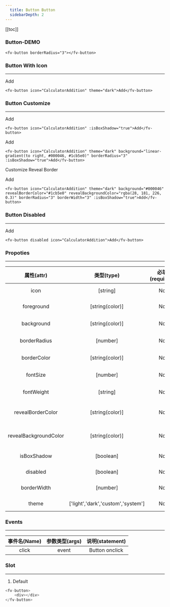 ```yaml
---
  title: Button Button
  sidebarDepth: 2
---
```

  
[[toc]]

### Button-DEMO


<ClientOnly>


<fv-button borderRadius="3"></fv-button>

```vue
<fv-button borderRadius="3"></fv-button>
```

### Button With Icon
---
<fv-button icon="CalculatorAddition" theme="dark">Add</fv-button>

```vue
<fv-button icon="CalculatorAddition" theme="dark">Add</fv-button>
```

### Button Customize
---

<fv-button icon="CalculatorAddition" :isBoxShadow="true">Add</fv-button>

```vue
<fv-button icon="CalculatorAddition" :isBoxShadow="true">Add</fv-button>
```

<fv-button icon="CalculatorAddition" theme="dark" background="linear-gradient(to right, #000046, #1cb5e0)" borderRadius="3" :isBoxShadow="true">Add</fv-button>

```vue
<fv-button icon="CalculatorAddition" theme="dark" background="linear-gradient(to right, #000046, #1cb5e0)" borderRadius="3" :isBoxShadow="true">Add</fv-button>
```

Customize Reveal Border

<fv-button icon="CalculatorAddition" theme="dark" background="#000046" revealBorderColor="#1cb5e0" revealBackgroundColor="rgba(28, 181, 226, 0.3)" borderRadius="3" borderWidth="3" :isBoxShadow="true">Add</fv-button>

```vue
<fv-button icon="CalculatorAddition" theme="dark" background="#000046" revealBorderColor="#1cb5e0" revealBackgroundColor="rgba(28, 181, 226, 0.3)" borderRadius="3" borderWidth="3" :isBoxShadow="true">Add</fv-button>
```

### Button Disabled
---
<fv-button disabled icon="CalculatorAddition">Add</fv-button>

```vue
<fv-button disabled icon="CalculatorAddition">Add</fv-button>
```


</ClientOnly>


### Propoties
---
|      属性(attr)       |             类型(type)             | 必填(required) | 默认值(default) |    说明(statement)     |
|:---------------------:|:----------------------------------:|:--------------:|:---------------:|:----------------------:|
|         icon          |              [string]              |       No       |       N/A       | Icon with Fabric-Icon  |
|      foreground       |          [string(color)]           |       No       |       N/A       |     Button 前景色      |
|      background       |          [string(color)]           |       No       |       N/A       |     Button 背景色      |
|     borderRadius      |              [number]              |       No       |        3        |    Button 圆角大小     |
|      borderColor      |          [string(color)]           |       No       |       N/A       |    Button 边框颜色     |
|       fontSize        |              [number]              |       No       |       N/A       |    Button 字体大小     |
|      fontWeight       |              [string]              |       No       |     normal      |   Button 字体粗细度    |
|   revealBorderColor   |          [string(color)]           |       No       |      false      | Button Reveal 边框颜色 |
| revealBackgroundColor |          [string(color)]           |       No       |      false      | Button Reveal 背景颜色 |
|      isBoxShadow      |             [boolean]              |       No       |      false      |    开启`Button`阴影    |
|       disabled        |             [boolean]              |       No       |      false      |    Disabled button     |
|      borderWidth      |              [number]              |       No       |        1        |    Button 边框大小     |
|         theme         | ['light','dark','custom','system'] |       No       |     system      |      Custom theme      |

### Events
---
| 事件名(Name) | 参数类型(args) | 说明(statement) |
|:------------:|:--------------:|:---------------:|
|    click     |     event      | Button onclick  |

### Slot
---
1. Default

```javascript
<fv-button>
    <div></div>
</fv-button>
```